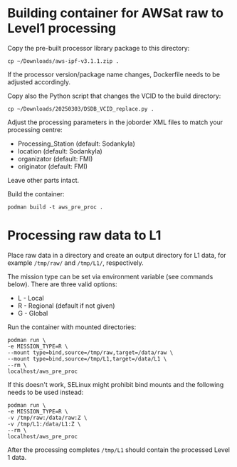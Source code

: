 # Building container for AWSat raw to Level1 processing

Copy the pre-built processor library package to this directory:

    cp ~/Downloads/aws-ipf-v3.1.1.zip .

If the processor version/package name changes, Dockerfile needs to be
adjusted accordingly.

Copy also the Python script that changes the VCID to the build directory:

    cp ~/Downloads/20250303/DSDB_VCID_replace.py .

Adjust the processing parameters in the joborder XML files to match
your processing centre:

  * Processing_Station (default: Sodankyla)
  * location (default: Sodankyla)
  * organizator (default: FMI)
  * originator (default: FMI)

Leave other parts intact.

Build the container:

    podman build -t aws_pre_proc .

# Processing raw data to L1

Place raw data in a directory and create an output directory for L1
data, for example `/tmp/raw/` and `/tmp/L1/`, respectively.

The mission type can be set via environment variable (see commands below). There are three
valid options:

  * L - Local
  * R - Regional (default if not given)
  * G - Global

Run the container with mounted directories:

    podman run \
    -e MISSION_TYPE=R \
    --mount type=bind,source=/tmp/raw,target=/data/raw \
    --mount type=bind,source=/tmp/L1,target=/data/L1 \
    --rm \
    localhost/aws_pre_proc

If this doesn't work, SELinux might prohibit bind mounts and the following
needs to be used instead:

    podman run \
    -e MISSION_TYPE=R \
    -v /tmp/raw:/data/raw:Z \
    -v /tmp/L1:/data/L1:Z \
    --rm \
    localhost/aws_pre_proc

After the processing completes `/tmp/L1` should contain the processed
Level 1 data.
